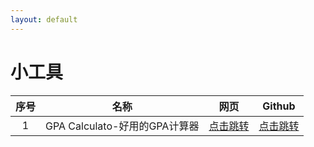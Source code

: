 ```yaml
---
layout: default
---
```



# 小工具
|      序号    |     名称     |     网页    |      Github     |
|     :----:    |    :----:   |      :----:  |      :----:     |
|       1      | GPA Calculato-好用的GPA计算器 | [点击跳转](http://blog.zhimind.com/gpa_calculator.html) | [点击跳转](https://github.com/sndnyang/superbGPACalculator) 
